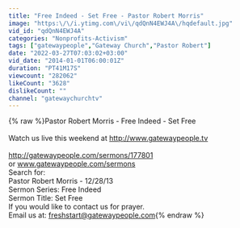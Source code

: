 ```yaml
---
title: "Free Indeed - Set Free - Pastor Robert Morris"
image: "https:\/\/i.ytimg.com\/vi\/qdQnN4EWJ4A\/hqdefault.jpg"
vid_id: "qdQnN4EWJ4A"
categories: "Nonprofits-Activism"
tags: ["gatewaypeople","Gateway Church","Pastor Robert"]
date: "2022-03-27T07:03:02+03:00"
vid_date: "2014-01-01T06:00:01Z"
duration: "PT41M17S"
viewcount: "282062"
likeCount: "3628"
dislikeCount: ""
channel: "gatewaychurchtv"
---
```

{% raw %}Pastor Robert Morris - Free Indeed - Set Free<br /><br />Watch us live this weekend at <a rel="nofollow" target="blank" href="http://www.gatewaypeople.tv">http://www.gatewaypeople.tv</a> <br /><br /><a rel="nofollow" target="blank" href="http://gatewaypeople.com/sermons/177801">http://gatewaypeople.com/sermons/177801</a><br />or www.gatewaypeople.com/sermons<br />Search for:<br />Pastor Robert Morris - 12/28/13<br />Sermon Series: Free Indeed<br />Sermon Title: Set Free<br />If you would like to contact us for prayer. <br />Email us at: freshstart@gatewaypeople.com{% endraw %}

